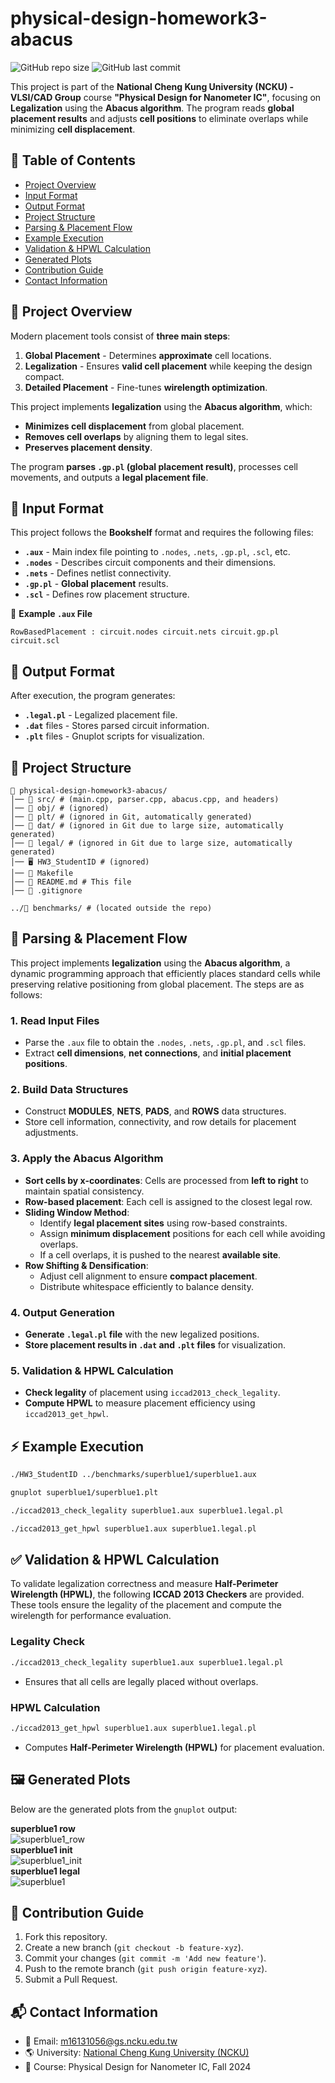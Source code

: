 # physical-design-homework3-abacus

![GitHub repo size](https://img.shields.io/github/repo-size/ysnanako/physical-design-homework3-abacus)
![GitHub last commit](https://img.shields.io/github/last-commit/ysnanako/physical-design-homework3-abacus)

This project is part of the **National Cheng Kung University (NCKU) - VLSI/CAD Group** course **"Physical Design for Nanometer IC"**, focusing on **Legalization** using the **Abacus algorithm**. The program reads **global placement results** and adjusts **cell positions** to eliminate overlaps while minimizing **cell displacement**.

## 📖 Table of Contents

- [Project Overview](#project-overview)
- [Input Format](#input-format)
- [Output Format](#output-format)
- [Project Structure](#project-structure)
- [Parsing & Placement Flow](#parsing--placement-flow)
- [Example Execution](#example-execution)
- [Validation & HPWL Calculation](#validation--hpwl-calculation)
- [Generated Plots](#generated-plots)
- [Contribution Guide](#contribution-guide)
- [Contact Information](#contact-information)

## 📝 Project Overview

Modern placement tools consist of **three main steps**:

1. **Global Placement** - Determines **approximate** cell locations.
2. **Legalization** - Ensures **valid cell placement** while keeping the design compact.
3. **Detailed Placement** - Fine-tunes **wirelength optimization**.

This project implements **legalization** using the **Abacus algorithm**, which:

- **Minimizes cell displacement** from global placement.
- **Removes cell overlaps** by aligning them to legal sites.
- **Preserves placement density**.

The program **parses `.gp.pl` (global placement result)**, processes cell movements, and outputs a **legal placement file**.

## 📄 Input Format

This project follows the **Bookshelf** format and requires the following files:

- **`.aux`** - Main index file pointing to `.nodes`, `.nets`, `.gp.pl`, `.scl`, etc.
- **`.nodes`** - Describes circuit components and their dimensions.
- **`.nets`** - Defines netlist connectivity.
- **`.gp.pl`** - **Global placement** results.
- **`.scl`** - Defines row placement structure.

📄 **Example `.aux` File**

```
RowBasedPlacement : circuit.nodes circuit.nets circuit.gp.pl circuit.scl
```

## 📄 Output Format

After execution, the program generates:

- **`.legal.pl`** - Legalized placement file.
- **`.dat`** files - Stores parsed circuit information.
- **`.plt`** files - Gnuplot scripts for visualization.

## 🧰 Project Structure

```
📂 physical-design-homework3-abacus/
│── 📂 src/ # (main.cpp, parser.cpp, abacus.cpp, and headers)
│── 📂 obj/ # (ignored)
│── 📂 plt/ # (ignored in Git, automatically generated)
│── 📂 dat/ # (ignored in Git due to large size, automatically generated)
│── 📂 legal/ # (ignored in Git due to large size, automatically generated)
│── 🖥️ HW3_StudentID # (ignored)
│── 🔧 Makefile
│── 📜 README.md # This file
│── 📜 .gitignore

../📂 benchmarks/ # (located outside the repo)
```

## 🔹 **Parsing & Placement Flow**

This project implements **legalization** using the **Abacus algorithm**, a dynamic programming approach that efficiently places standard cells while preserving relative positioning from global placement. The steps are as follows:

### **1. Read Input Files**

- Parse the `.aux` file to obtain the `.nodes`, `.nets`, `.gp.pl`, and `.scl` files.
- Extract **cell dimensions**, **net connections**, and **initial placement positions**.

### **2. Build Data Structures**

- Construct **MODULES**, **NETS**, **PADS**, and **ROWS** data structures.
- Store cell information, connectivity, and row details for placement adjustments.

### **3. Apply the Abacus Algorithm**

- **Sort cells by x-coordinates**: Cells are processed from **left to right** to maintain spatial consistency.
- **Row-based placement**: Each cell is assigned to the closest legal row.
- **Sliding Window Method**:
  - Identify **legal placement sites** using row-based constraints.
  - Assign **minimum displacement** positions for each cell while avoiding overlaps.
  - If a cell overlaps, it is pushed to the nearest **available site**.
- **Row Shifting & Densification**:
  - Adjust cell alignment to ensure **compact placement**.
  - Distribute whitespace efficiently to balance density.

### **4. Output Generation**

- **Generate `.legal.pl` file** with the new legalized positions.
- **Store placement results in `.dat` and `.plt` files** for visualization.

### **5. Validation & HPWL Calculation**

- **Check legality** of placement using `iccad2013_check_legality`.
- **Compute HPWL** to measure placement efficiency using `iccad2013_get_hpwl`.

## ⚡ **Example Execution**

```bash
./HW3_StudentID ../benchmarks/superblue1/superblue1.aux
```

```bash
gnuplot superblue1/superblue1.plt
```

```bash
./iccad2013_check_legality superblue1.aux superblue1.legal.pl
```

```bash
./iccad2013_get_hpwl superblue1.aux superblue1.legal.pl
```

## ✅ Validation & HPWL Calculation

To validate legalization correctness and measure **Half-Perimeter Wirelength (HPWL)**, the following **ICCAD 2013 Checkers** are provided. These tools ensure the legality of the placement and compute the wirelength for performance evaluation.

### **Legality Check**

```bash
./iccad2013_check_legality superblue1.aux superblue1.legal.pl
```

- Ensures that all cells are legally placed without overlaps.

### **HPWL Calculation**

```bash
./iccad2013_get_hpwl superblue1.aux superblue1.legal.pl
```

- Computes **Half-Perimeter Wirelength (HPWL)** for placement evaluation.

## 🖼️ Generated Plots

Below are the generated plots from the `gnuplot` output:

**superblue1 row**  
![superblue1_row](https://github.com/user-attachments/assets/0a4e474c-1902-462e-86cb-83aa7ba7b1e9)  
**superblue1 init**  
![superblue1_init](https://github.com/user-attachments/assets/ddd280f1-e584-4ec1-b7e1-fc754b2f3243)  
**superblue1 legal**  
![superblue1](https://github.com/user-attachments/assets/0f6c2a63-cbce-4eee-82ce-d1410df6f052)  

## 🤝 Contribution Guide

1. Fork this repository.
2. Create a new branch (`git checkout -b feature-xyz`).
3. Commit your changes (`git commit -m 'Add new feature'`).
4. Push to the remote branch (`git push origin feature-xyz`).
5. Submit a Pull Request.

## 📬 Contact Information

- 📧 Email: [m16131056@gs.ncku.edu.tw](mailto\:m16131056@gs.ncku.edu.tw)
- 🌎 University: [National Cheng Kung University (NCKU)](https://www.ncku.edu.tw)
- 📖 Course: Physical Design for Nanometer IC, Fall 2024
